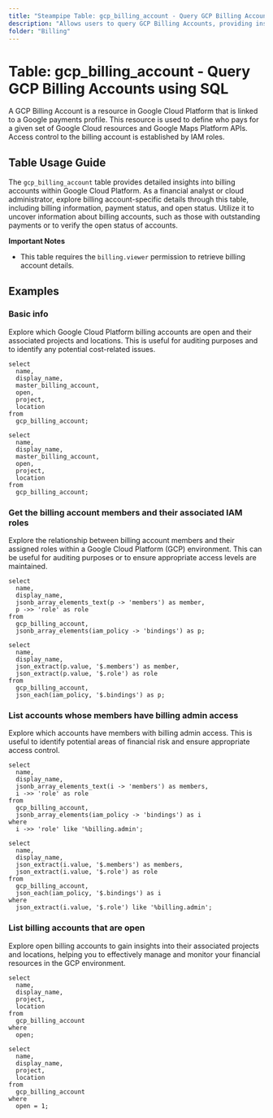 ```yaml
---
title: "Steampipe Table: gcp_billing_account - Query GCP Billing Accounts using SQL"
description: "Allows users to query GCP Billing Accounts, providing insights into the billing information, payment status, and open status of each account."
folder: "Billing"
---
```


# Table: gcp_billing_account - Query GCP Billing Accounts using SQL

A GCP Billing Account is a resource in Google Cloud Platform that is linked to a Google payments profile. This resource is used to define who pays for a given set of Google Cloud resources and Google Maps Platform APIs. Access control to the billing account is established by IAM roles.

## Table Usage Guide

The `gcp_billing_account` table provides detailed insights into billing accounts within Google Cloud Platform. As a financial analyst or cloud administrator, explore billing account-specific details through this table, including billing information, payment status, and open status. Utilize it to uncover information about billing accounts, such as those with outstanding payments or to verify the open status of accounts.

**Important Notes**
- This table requires the `billing.viewer` permission to retrieve billing account details.

## Examples

### Basic info
Explore which Google Cloud Platform billing accounts are open and their associated projects and locations. This is useful for auditing purposes and to identify any potential cost-related issues.

```sql+postgres
select
  name,
  display_name,
  master_billing_account,
  open,
  project,
  location
from
  gcp_billing_account;
```

```sql+sqlite
select
  name,
  display_name,
  master_billing_account,
  open,
  project,
  location
from
  gcp_billing_account;
```

### Get the billing account members and their associated IAM roles
Explore the relationship between billing account members and their assigned roles within a Google Cloud Platform (GCP) environment. This can be useful for auditing purposes or to ensure appropriate access levels are maintained.

```sql+postgres
select
  name,
  display_name,
  jsonb_array_elements_text(p -> 'members') as member,
  p ->> 'role' as role
from
  gcp_billing_account,
  jsonb_array_elements(iam_policy -> 'bindings') as p;
```

```sql+sqlite
select
  name,
  display_name,
  json_extract(p.value, '$.members') as member,
  json_extract(p.value, '$.role') as role
from
  gcp_billing_account,
  json_each(iam_policy, '$.bindings') as p;
```

### List accounts whose members have billing admin access
Explore which accounts have members with billing admin access. This is useful to identify potential areas of financial risk and ensure appropriate access control.

```sql+postgres
select
  name,
  display_name,
  jsonb_array_elements_text(i -> 'members') as members,
  i ->> 'role' as role
from
  gcp_billing_account,
  jsonb_array_elements(iam_policy -> 'bindings') as i
where
  i ->> 'role' like '%billing.admin';
```

```sql+sqlite
select
  name,
  display_name,
  json_extract(i.value, '$.members') as members,
  json_extract(i.value, '$.role') as role
from
  gcp_billing_account,
  json_each(iam_policy, '$.bindings') as i
where
  json_extract(i.value, '$.role') like '%billing.admin';
```

### List billing accounts that are open
Explore open billing accounts to gain insights into their associated projects and locations, helping you to effectively manage and monitor your financial resources in the GCP environment.

```sql+postgres
select
  name,
  display_name,
  project,
  location
from
  gcp_billing_account
where
  open;
```

```sql+sqlite
select
  name,
  display_name,
  project,
  location
from
  gcp_billing_account
where
  open = 1;
```